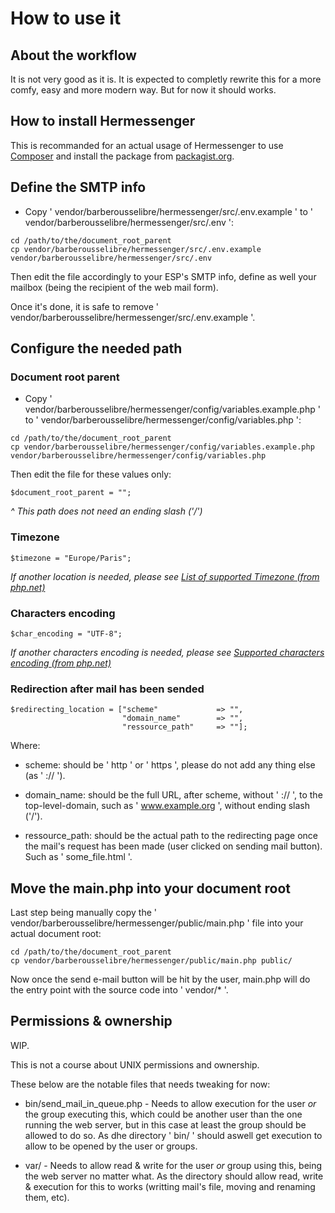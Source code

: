 # How to use it

## About the workflow

It is not very good as it is. It is expected to completly rewrite this for a more comfy, easy and more modern way. But for now it should works.

## How to install Hermessenger

This is recommanded for an actual usage of Hermessenger to use [Composer](https://getcomposer.org/) and install the package from [packagist.org](https://packagist.org/packages/barberousselibre/hermessenger).

## Define the SMTP info

- Copy ' vendor/barberousselibre/hermessenger/src/.env.example ' to ' vendor/barberousselibre/hermessenger/src/.env ':

```
cd /path/to/the/document_root_parent
cp vendor/barberousselibre/hermessenger/src/.env.example vendor/barberousselibre/hermessenger/src/.env
```

Then edit the file accordingly to your ESP's SMTP info, define as well your mailbox (being the recipient of the web mail form).

Once it's done, it is safe to remove ' vendor/barberousselibre/hermessenger/src/.env.example '.

## Configure the needed path

### Document root parent
- Copy ' vendor/barberousselibre/hermessenger/config/variables.example.php ' to ' vendor/barberousselibre/hermessenger/config/variables.php ':
```
cd /path/to/the/document_root_parent
cp vendor/barberousselibre/hermessenger/config/variables.example.php vendor/barberousselibre/hermessenger/config/variables.php
```

Then edit the file for these values only:
```
$document_root_parent = "";
``` 
*^ This path does not need an ending slash ('/')*

### Timezone
```
$timezone = "Europe/Paris";
```
*If another location is needed, please see [List of supported Timezone (from php.net)](https://www.php.net/manual/en/timezones.php)*

### Characters encoding
```
$char_encoding = "UTF-8";
```
*If another characters encoding is needed, please see [Supported characters encoding (from php.net)](https://www.php.net/manual/en/mbstring.supported-encodings.php)*

### Redirection after mail has been sended
```
$redirecting_location = ["scheme"             => "",
                         "domain_name"        => "",
                         "ressource_path"     => ""];
```

Where:
- scheme: should be ' http ' or ' https ', please do not add any thing else (as ' :// ').

- domain_name: should be the full URL, after scheme, without ' :// ', to the top-level-domain, such as ' www.example.org ', without ending slash ('/').

- ressource_path: should be the actual path to the redirecting page once the mail's request has been made (user clicked on sending mail button). Such as ' some_file.html '.

## Move the main.php into your document root

Last step being manually copy the ' vendor/barberousselibre/hermessenger/public/main.php ' file into your actual document root:
```
cd /path/to/the/document_root_parent
cp vendor/barberousselibre/hermessenger/public/main.php public/
```

Now once the send e-mail button will be hit by the user, main.php will do the entry point with the source code into ' vendor/* '.

## Permissions & ownership

WIP.

This is not a course about UNIX permissions and ownership.

These below are the notable files that needs tweaking for now:

- bin/send_mail_in_queue.php - Needs to allow execution for the user *or* the group executing this, which could be another user than the one running the web server, but in this case at least the group should be allowed to do so. As dhe directory ' bin/ ' should aswell get execution to allow to be opened by the user or groups.

- var/ - Needs to allow read & write for the user *or* group using this, being the web server no matter what. As the directory should allow read, write & execution for this to works (writting mail's file, moving and renaming them, etc).
